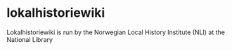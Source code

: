 # lokalhistoriewiki
Lokalhistoriewiki is run by the Norwegian Local History Institute (NLI) at the National Library
